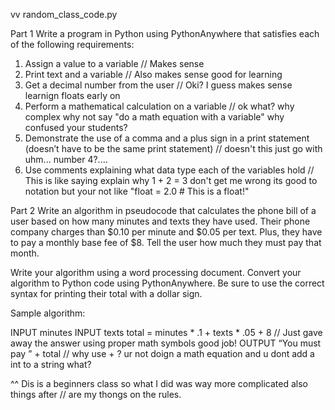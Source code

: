 vv random_class_code.py

Part 1
Write a program in Python using PythonAnywhere that satisfies each of the following requirements:

1. Assign a value to a variable // Makes sense
2. Print text and a variable // Also makes sense good for learning
3. Get a decimal number from the user // Oki? I guess makes sense learnign floats early on
4. Perform a mathematical calculation on a variable // ok what? why complex why not say "do a math equation with a variable" why confused your students?
5. Demonstrate the use of a comma and a plus sign in a print statement (doesn’t have to be the same print statement) // doesn't this just go with uhm... number 4?....
6. Use comments explaining what data type each of the variables hold // This is like saying explain why 1 + 2 = 3 don't get me wrong its good to notation but your not like "float = 2.0 # This is a float!"

Part 2
Write an algorithm in pseudocode that calculates the phone bill of a user based on how many minutes and texts they have used. 
Their phone company charges than $0.10 per minute and $0.05 per text. Plus, they have to pay a monthly base fee of $8. Tell the user how much they must pay that month.

Write your algorithm using a word processing document. Convert your algorithm to Python code using PythonAnywhere. 
Be sure to use the correct syntax for printing their total with a dollar sign.

Sample algorithm:

  INPUT minutes
  INPUT texts
  total = minutes * .1 + texts * .05 + 8 // Just gave away the answer using proper math symbols good job!
  OUTPUT “You must pay ” + total // why use + ? ur not doign a math equation and u dont add a int to a string what?
  
^^ Dis is a beginners class so what I did was way more complicated also things after // are my thongs on the rules.
